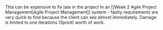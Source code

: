 This can be expensive to fix late in the project 
In an [[Week 2 Agile Project Management|Agile Project Management]] system - faulty requirements are very quick to find because the client can see almost immediately. Damage is limited to one iterations (Sprint) worth of work. 